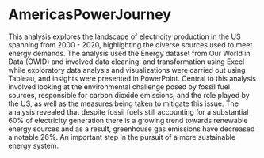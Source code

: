 # AmericasPowerJourney
This analysis explores the landscape of electricity production in the US spanning from 2000 - 2020, highlighting the diverse sources used to meet energy demands. The analysis used the Energy dataset from Our World in Data (OWID) and involved data cleaning, and transformation using Excel while exploratory data analysis and visualizations were carried out using Tableau, and insights were presented in PowerPoint. Central to this analysis involved looking at the environmental challenge posed by fossil fuel sources, responsible for carbon dioxide emissions, and the role played by the US, as well as the measures being taken to mitigate this issue. The analysis revealed that despite fossil fuels still accounting for a substantial 60% of electricity generation there is a growing trend towards renewable energy sources and as a result, greenhouse gas emissions have decreased a notable 26%. An important step in the pursuit of a more sustainable energy system.
